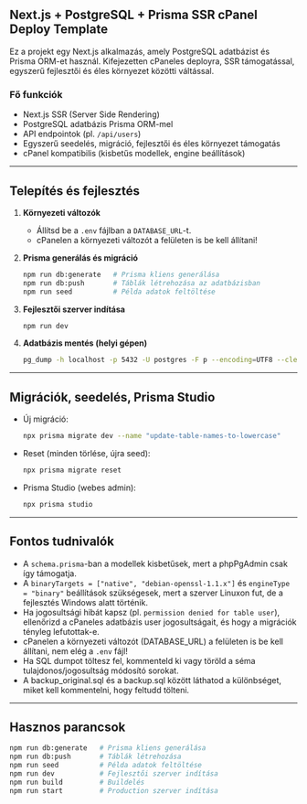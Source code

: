 
## Next.js + PostgreSQL + Prisma SSR cPanel Deploy Template

Ez a projekt egy Next.js alkalmazás, amely PostgreSQL adatbázist és Prisma ORM-et használ. Kifejezetten cPaneles deployra, SSR támogatással, egyszerű fejlesztői és éles környezet közötti váltással.

### Fő funkciók
- Next.js SSR (Server Side Rendering)
- PostgreSQL adatbázis Prisma ORM-mel
- API endpointok (pl. `/api/users`)
- Egyszerű seedelés, migráció, fejlesztői és éles környezet támogatás
- cPanel kompatibilis (kisbetűs modellek, engine beállítások)

---

## Telepítés és fejlesztés

1. **Környezeti változók**
   - Állítsd be a `.env` fájlban a `DATABASE_URL`-t.
   - cPanelen a környezeti változót a felületen is be kell állítani!

2. **Prisma generálás és migráció**
   ```sh
   npm run db:generate   # Prisma kliens generálása
   npm run db:push       # Táblák létrehozása az adatbázisban
   npm run seed          # Példa adatok feltöltése
   ```

3. **Fejlesztői szerver indítása**
   ```sh
   npm run dev
   ```

4. **Adatbázis mentés (helyi gépen)**
   ```sh
   pg_dump -h localhost -p 5432 -U postgres -F p --encoding=UTF8 --clean --if-exists --create -f clean_backup.sql nextjs_prisma_dev
   ```

---

## Migrációk, seedelés, Prisma Studio

- Új migráció:
  ```sh
  npx prisma migrate dev --name "update-table-names-to-lowercase"
  ```
- Reset (minden törlése, újra seed):
  ```sh
  npx prisma migrate reset
  ```
- Prisma Studio (webes admin):
  ```sh
  npx prisma studio
  ```

---

## Fontos tudnivalók

- A `schema.prisma`-ban a modellek kisbetűsek, mert a phpPgAdmin csak így támogatja.
- A `binaryTargets = ["native", "debian-openssl-1.1.x"]` és `engineType = "binary"` beállítások szükségesek, mert a szerver Linuxon fut, de a fejlesztés Windows alatt történik.
- Ha jogosultsági hibát kapsz (pl. `permission denied for table user`), ellenőrizd a cPaneles adatbázis user jogosultságait, és hogy a migrációk tényleg lefutottak-e.
- cPanelen a környezeti változót (DATABASE_URL) a felületen is be kell állítani, nem elég a `.env` fájl!
- Ha SQL dumpot töltesz fel, kommenteld ki vagy töröld a séma tulajdonos/jogosultság módosító sorokat.
- A backup_original.sql és a backup.sql között láthatod a különbséget, miket kell kommentelni, hogy feltudd tölteni.

---

## Hasznos parancsok

```sh
npm run db:generate   # Prisma kliens generálása
npm run db:push       # Táblák létrehozása
npm run seed          # Példa adatok feltöltése
npm run dev           # Fejlesztői szerver indítása
npm run build         # Buildelés
npm run start         # Production szerver indítása
```